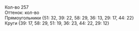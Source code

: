 Кол-во 257  
Оттенок: кол-во  
Прямоугольники {51: 32, 39: 22, 58: 29, 36: 13, 29: 17, 44: 22}  
Круги {39: 17, 58: 29, 51: 19, 36: 23, 44: 22, 29: 12}  
